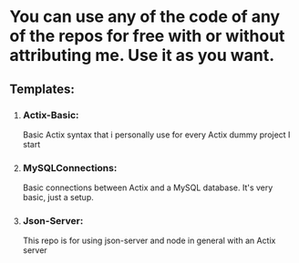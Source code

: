 # You can use any of the code of any of the repos for free with or without attributing me. Use it as you want.

## Templates: 
1. ### Actix-Basic:
   Basic Actix syntax that i personally use for every Actix dummy project I start

2. ### MySQLConnections:
   Basic connections between Actix and a MySQL database. It's very basic, just a setup. 

3. ### Json-Server:
   This repo is for using json-server and node in general with an Actix server
